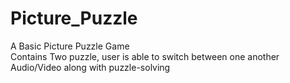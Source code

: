 # Picture_Puzzle
A Basic Picture Puzzle Game<br />
Contains Two puzzle, user is able to switch between one another<br />
Audio/Video along with puzzle-solving<br />
